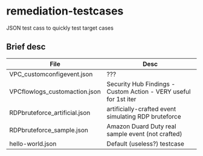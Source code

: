 # remediation-testcases
JSON test cass to quickly test target cases

## Brief desc

File | Desc
---- | ----
VPC_customconfigevent.json | ???
VPCflowlogs_customaction.json | Security Hub Findings - Custom Action - VERY useful for 1st iter
RDPbruteforce_artificial.json | artificially-crafted event simulating RDP bruteforce
RDPbruteforce_sample.json | Amazon Duard Duty real sample event (not crafted)
hello-world.json | Default (useless?) testcase